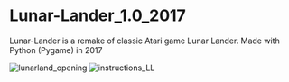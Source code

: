 # Lunar-Lander_1.0_2017
Lunar-Lander is a remake of classic Atari game Lunar Lander. Made with Python (Pygame) in 2017

![lunarland_opening](https://user-images.githubusercontent.com/31898512/94225120-2d93e880-fec2-11ea-84d3-f6d6446a88e0.jpg)
![instructions_LL](https://user-images.githubusercontent.com/31898512/94225339-adba4e00-fec2-11ea-8b89-afca873bbecf.jpg)


